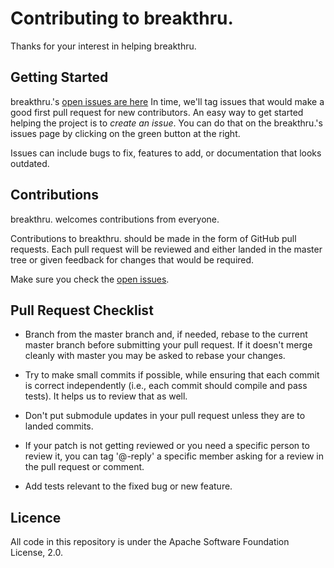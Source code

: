 # Contributing to breakthru.

Thanks for your interest in helping breakthru.


## Getting Started

breakthru.'s [open issues are here](https://github.com/Druhin13/breakthru./issues)
In time, we'll tag issues that would make a good first pull request for new contributors.
An easy way to get started helping the project is to *create an issue*.
You can do that on the breakthru.'s issues page by clicking on the green button at the right.

Issues can include bugs to fix, features to add, or documentation that looks outdated. 


## Contributions

breakthru. welcomes contributions from everyone.

Contributions to breakthru. should be made in the form of GitHub pull requests.
Each pull request will be reviewed and either landed in the master tree
or given feedback for changes that would be required.

Make sure you check the [open issues](https://github.com/Druhin13/breakthru./issues).


## Pull Request Checklist

- Branch from the master branch and, if needed, rebase to the current master
  branch before submitting your pull request. If it doesn't merge cleanly with
  master you may be asked to rebase your changes.

- Try to make small commits if possible, while ensuring that each commit is
  correct independently (i.e., each commit should compile and pass tests).
  It helps us to review that as well.

- Don't put submodule updates in your pull request unless they are to landed
  commits.

- If your patch is not getting reviewed or you need a specific person to review
  it, you can tag '@-reply' a specific member asking for a review in the
  pull request or comment.

- Add tests relevant to the fixed bug or new feature.  


## Licence

All code in this repository is under the Apache Software Foundation License, 2.0.
